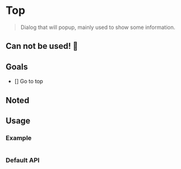 # Top

> Dialog that will popup, mainly used to show some information.

## Can not be used! 🤔

## Goals

 * [] Go to top

## Noted


## Usage

### Example

```html
```


### Default API
```javascript
```
